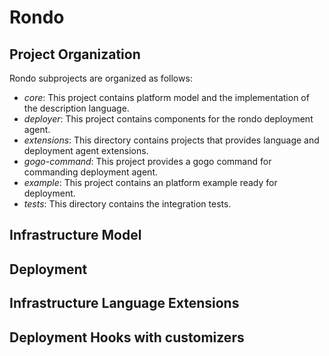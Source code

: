 # Rondo

## Project Organization

Rondo subprojects are organized as follows:
- *core*: This project contains platform model and the implementation of the description language.
- *deployer*: This project contains components for the rondo deployment agent. 
- *extensions*: This directory contains projects that provides language and deployment agent extensions.
- *gogo-command*: This project provides a gogo command for commanding deployment agent.
- *example*: This project contains an platform example ready for deployment.
- *tests*: This directory contains the integration tests.
 
## Infrastructure Model

## Deployment

## Infrastructure Language Extensions

## Deployment Hooks with customizers

